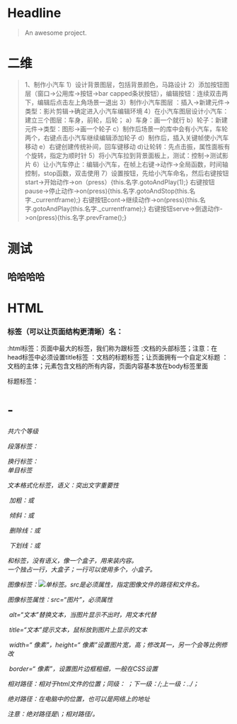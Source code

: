 # Headline

> An awesome project.
# 二维
>1、制作小汽车
   1）设计背景图层，包括背景颜色，马路设计
   2）添加按钮图层（窗口->公用库->按钮->bar capped条状按钮），编辑按钮：连续双击两下，编辑后点击左上角场景一退出
   3）制作小汽车图层	：插入->新建元件->类型：影片剪辑->确定进入小汽车编辑环境
   4）在小汽车图层设计小汽车：建立三个图层：车身，前轮，后轮；
        a）车身：画一个就行
        b）轮子：新建元件->类型：图形->画一个轮子
        c）制作后场景一的库中会有小汽车，车轮两个，右键点击小汽车继续编辑添加轮子
        d）制作后，插入关键帧使小汽车移动
        e）右键创建传统补间，回车键移动
        d)让轮转：先点击振，属性面板有个旋转，指定为顺时针
   5）将小汽车拉到背景面板上，测试：控制->测试影片
   6）让小汽车停止：编辑小汽车，在帧上右键->动作->全局函数，时间轴控制，stop函数，双击使用
   7）设置按钮，先给小汽车命名，然后右键按钮start->开始动作->on（press）{this.名字.gotoAndPlay(1);}
        右键按钮pause->停止动作->on(press){this.名字.gotoAndStop(this.名字._currentframe);}
        右键按钮cont->继续动作->on(press){this.名字.gotoAndPlay(this.名字._currentframe);}
        右键按钮serve->倒退动作->on(press){this.名字.prevFrame();}

# 测试

## 哈哈哈哈



# HTML

###  标签（可以让页面结构更清晰）名：

  <html></html>:html标签：页面中最大的标签，我们称为跟标签

  <head></head>:文档的头部标签；注意：在head标签中必须设置title标签

  <title></title>：文档的标题标签；让页面拥有一个自定义标题

  <body></body>：文档的主体；元素包含文档的所有内容，页面内容基本放在body标签里面

标题标签：<h1>-<h6>共六个等级

段落标签：<p></p>

换行标签：<br/>单目标签

文本格式化标签，语义：突出文字重要性

​              加粗：<strong></strong>或<b></b> 

​                  倾斜：<em></em>或<i></i>

​              删除线：<del></del>或<s></s>  

​              下划线：<ins></ins>或<u></u>

<div>和<span>标签，没有语义，像一个盒子，用来装内容。<div>一个独占一行，大盒子；<span>一行可以使用多个，小盒子。

图像标签：<img src="图片URT"/>单标签。src是<img>必须属性，指定图像文件的路径和文件名。

图像标签属性：src=“图片”，必须属性

​            alt=“文本”替换文本，当图片显示不出时，用文本代替

​            title=“文本”提示文本，鼠标放到图片上显示的文本

​            width=“ 像素”，height=“ 像素”设置图片宽，高；修改其一，另一个会等比例修改

​            border=“ 像素”，设置图片边框粗细，一般在CSS设置

相对路径：相对于html文件的位置；同级： ；下一级：/;上一级：../；

绝对路径：在电脑中的位置，也可以是网络上的地址

注意：绝对路径是\；相对路径/。



